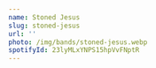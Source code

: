 ```yaml
---
name: Stoned Jesus
slug: stoned-jesus
url: ''
photo: /img/bands/stoned-jesus.webp
spotifyId: 23lyMLxYNPS15hpVvFNptR
---
```

